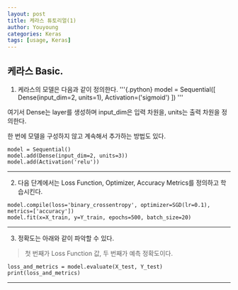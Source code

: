 ```yaml
---
layout: post
title: 케라스 튜토리얼(1)
author: Youyoung
categories: Keras
tags: [usage, Keras]
---
```


## 케라스 Basic.

1. 케라스의 모델은 다음과 같이 정의한다.
'''{.python}
model = Sequential([
  Dense(input_dim=2, units=1), Activation=('sigmoid')
])
'''

여기서 Dense는 layer를 생성하며
input_dim은 입력 차원을, units는 출력 차원을 정의한다.

한 번에 모델을 구성하지 않고 계속해서 추가하는 방법도 있다.

```{.python}
model = Sequential()
model.add(Dense(input_dim=2, units=3))
model.add(Activation('relu'))
```

---

2. 다음 단계에서는 Loss Function, Optimizer, Accuracy Metrics를 정의하고 학습시킨다.
```{.python}
model.compile(loss='binary_crossentropy', optimizer=SGD(lr=0.1), metrics=['accuracy'])
model.fit(x=X_train, y=Y_train, epochs=500, batch_size=20)
```

---
3. 정확도는 아래와 같이 파악할 수 있다.
> 첫 번째가 Loss Function 값, 두 번째가 예측 정확도이다.

```{.python}
loss_and_metrics = model.evaluate(X_test, Y_test)
print(loss_and_metrics)
```


---

